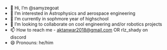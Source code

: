 - 👋 Hi, I’m @samyzegoat
- 👀 I’m interested in Astrophysics and aerospace engineering 
- 🌱 I’m currently in sophmore year of highschool
- 💞️ I’m looking to collaborate on cool engineering and/or robotics projects
- 📫 How to reach me - aktanwar2018@gmail.com OR rIz_shady on discord
- 😄 Pronouns: he/him


<!---
samyzegoat/samyzegoat is a ✨ special ✨ repository because its `README.md` (this file) appears on your GitHub profile.
You can click the Preview link to take a look at your changes.
--->
